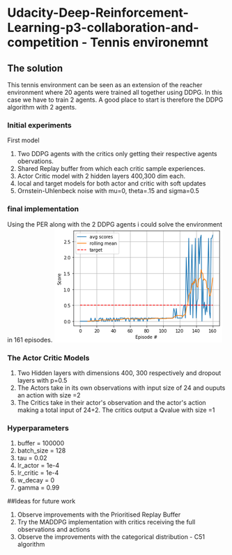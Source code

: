 # Udacity-Deep-Reinforcement-Learning-p3-collaboration-and-competition - Tennis environemnt

## The solution
This tennis environment can be seen as an extension of the reacher environment where 20 agents were trained all together using DDPG. In this case we have to train 2 agents.
A good place to start is therefore the DDPG algorithm with 2 agents. 

### Initial experiments
First model
1. Two DDPG agents with the critics only getting their respective agents obervations.
2. Shared Replay buffer from which each critic sample experiences.
3. Actor Critic model with 2 hidden layers 400,300 dim each.
4. local and target models for both actor and critic with soft updates
5. Ornstein-Uhlenbeck noise with mu=0, theta=.15 and sigma=0.5


### final implementation



Using the PER along with the 2 DDPG agents i could solve the environment in 161 episodes.
![](images/avg_scores_graph_DDPG.png)


### The Actor Critic Models
1. Two Hidden layers with dimensions 400, 300 respectively and dropout layers with p=0.5
2. The Actors take in its own observations with input size of 24 and ouputs an action with size =2
3. The Critics take in their actor's observation and the actor's action making a total input of 24+2. The critics output a Qvalue with size =1

### Hyperparameters
1. buffer = 100000
2. batch_size = 128
3. tau = 0.02
4. lr_actor = 1e-4
5. lr_critic = 1e-4
6. w_decay = 0
7. gamma = 0.99


##Ideas for future work
1. Observe improvements with the Prioritised Replay Buffer
2. Try the MADDPG implementation with critics receiving the full observations and actions
3. Observe the improvements with the categorical distribution - C51 algorithm





